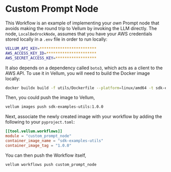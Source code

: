 # Custom Prompt Node

This Workflow is an example of implementing your _own_ Prompt node that avoids making the round trip to Vellum by invoking the LLM directly. The node, `LocalBedrockNode`, assumes that you have your AWS credentials stored locally in a `.env` file in order to run locally:

```bash
VELLUM_API_KEY=*************************
AWS_ACCESS_KEY_ID=**********************
AWS_SECRET_ACCESS_KEY=******************
```

It also depends on a dependency called `boto3`, which acts as a client to the AWS API. To use it in Vellum, you will need to build the Docker image locally:

```bash
docker buildx build -f utils/Dockerfile --platform=linux/amd64 -t sdk-examples-utils:1.0.0 .
```

Then, you could push the image to Vellum,

```bash
vellum images push sdk-examples-utils:1.0.0
```

Next, associate the newly created image with your workflow by adding the following to your `pyproject.toml`:

```toml
[[tool.vellum.workflows]]
module = "custom_prompt_node"
container_image_name = "sdk-examples-utils"
container_image_tag = "1.0.0"
```

You can then push the Workflow itself,

```bash
vellum workflows push custom_prompt_node
```
